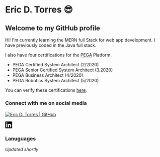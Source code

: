 # Eric  D. Torres :sunglasses:

## Welcome to my GitHub profile

Hi!  I'm currently learning the MERN full Stack for web app development.  I have previously coded in the Java full stack.  

I also have four certifications for the [PEGA](https://www.pega.com/?&utm_source=google&utm_medium=cpc&utm_campaign=Global_Brand_Exact&utm_term=pega%20systems&gloc=9025148&utm_content=pcrid%7c385502811043%7cpkw%7ckwd-299862464821%7cpmt%7ce%7cpdv%7cc%7c&gclid=Cj0KCQjwpZT5BRCdARIsAGEX0zlwEUJ1pHSIwyw83GZ1JUE6MsvC_rgS5LZ5nMBXMs6UlznUQ6ERP54aAqQ2EALw_wcB&gclsrc=aw.ds) Platform.

* PEGA Certified System Architect (2/2020)
* PEGA Senior Certified System Architect (3.2020)
* PEGA Business Architect (4/2020)
* PEGA Robotics System Architect (5/2020)

You can verify these certifications [here](https://academy.pega.com/verify-certification?fname=eric&lname=torres).

### Connect with me on social media

[<img align="center" alt="Eric D. Torres | GitHub" width="22px" src="(./assets/github.svg)" />](https://github.com/etorres-revatures/)

[<img align="center" alt="Eric D. Torres | LinkedIn" width="22px" src="./assets/linkedin.svg" />](https://www.linkedin.com/in/ericdtorres/)

### Lanuguages 

*Updated shortly*

